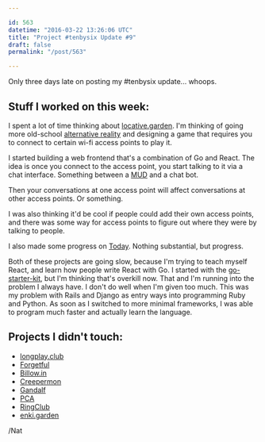 ```yaml
---

id: 563
datetime: "2016-03-22 13:26:06 UTC"
title: "Project #tenbysix Update #9"
draft: false
permalink: "/post/563"

---
```


Only three days late on posting my #tenbysix update... whoops.

## Stuff I worked on this week:

I spent a lot of time thinking about [locative.garden](https://github.com/icco/locative.garden). I'm thinking of going more old-school [alternative reality](https://en.wikipedia.org/wiki/Alternate_reality_game) and designing a game that requires you to connect to certain wi-fi access points to play it.

I started building a web frontend that's a combination of Go and React. The idea is once you connect to the access point, you start talking to it via a chat interface. Something between a [MUD](https://en.wikipedia.org/wiki/MUD) and a chat bot.

Then your conversations at one access point will affect conversations at other access points. Or something.

I was also thinking it'd be cool if people could add their own access points, and there was some way for access points to figure out where they were by talking to people.

I also made some progress on [Today](https://github.com/icco/today). Nothing substantial, but progress.

Both of these projects are going slow, because I'm trying to teach myself React, and learn how people write React with Go. I started with the [go-starter-kit](https://github.com/olebedev/go-starter-kit), but I'm thinking that's overkill now. That and I'm running into the problem I always have. I don't do well when I'm given too much. This was my problem with Rails and Django as entry ways into programming Ruby and Python. As soon as I switched to more minimal frameworks, I was able to program much faster and actually learn the language.

## Projects I didn't touch:

 - [longplay.club](https://github.com/icco/longplay.club)
 - [Forgetful](https://github.com/icco/forgetful)
 - [Billow.in](https://github.com/icco/billowin)
 - [Creepermon](https://github.com/icco/creepermon)
 - [Gandalf](https://github.com/icco/gandalf)
 - [PCA](https://github.com/icco/pca)
 - [RingClub](https://github.com/icco/ringclub)
 - [enki.garden](https://github.com/icco/enki.garden)

/Nat

